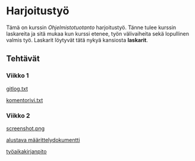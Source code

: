 # Harjoitustyö

Tämä on kurssin *Ohjelmistotuotanto* harjoitustyö. Tänne tulee kurssin laskareita ja sitä
mukaa kun kurssi etenee, työn välivaiheita sekä lopullinen valmis työ. Laskarit löytyvät
tätä nykyä kansiosta **laskarit**.
## Tehtävät
### Viikko 1
[gitlog.txt](https://github.com/duckling747/ot-harjoitustyo/blob/master/laskarit/viikko1/gitlog.txt)

[komentorivi.txt](https://github.com/duckling747/ot-harjoitustyo/blob/master/laskarit/viikko1/komentorivi.txt)

### Viikko 2
[screenshot.png](https://github.com/duckling747/ot-harjoitustyo/blob/master/laskarit/viikko2/screenshot.png)

[alustava määrittelydokumentti](https://github.com/duckling747/ot-harjoitustyo/blob/master/dokumentointi/vaatimusmaarittely.md)

[työaikakirjanpito](https://github.com/duckling747/ot-harjoitustyo/blob/master/dokumentointi/tyoaikakirjanpito.md)
